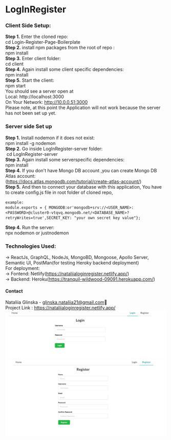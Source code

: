 # LogInRegister

### Client Side Setup:
**Step 1.** Enter the cloned repo:<br>
cd Login-Register-Page-Boilerplate<br>
**Step 2.** install npm packages from the root of repo :<br>
npm install <br>
**Step 3.** Enter client folder:<br>
cd client <br>
**Step 4.** Again install some client specific dependencies: <br>
npm install<br>
**Step 5.** Start the client: <br> 
npm start <br>
You should see a server open at  <br>
Local:   http://localhost:3000 <br>
On Your Network:  http://10.0.0.51:3000<br>
Please note, at this point the Application will not work because the server has not been set up yet.<br>

### Server side Set up<br>
**Step 1.** Install nodemon if it does not exist:<br>
npm install -g nodemon<br>
**Step 2.** Go inside LogInRegister-server folder:<br>
 cd LogInRegister-server  <br>
**Step 3.** Again install some serverspecific dependencies: <br>
npm install  <br>
**Step 4.** If you don't have Mongo DB account ,you can create Mongo DB Atlas account:<br>
(https://docs.atlas.mongodb.com/tutorial/create-atlas-account/)<br>
**Step 5.** And then to connect your database with this application, You have to create config.js file in root folder of cloned repo,

```
example:
module.exports = { MONGODB:or'mongodb+srv://<USER_NAME>:<PASSWORD>@cluster0-vtqvq.mongodb.net/<DATABASE_NAME>?retryWrites=true',SECRET_KEY: "your own secret key value"};
```  

**Step 4.**  Run the server:<br>
npx nodemon or justnodemon<br>
  
### Technologies Used:<br>
-> ReactJs, GraphQL, NodeJs, MongoBD, Mongoose, Apollo Server, Semantic UI, PostMan(for testing Heroky backend deployment)<br>
For deployment:<br>
-> Fontend: Netlify(https://nataliialoginregister.netlify.app/)<br>
-> Backend: Heroku(https://tranquil-wildwood-09091.herokuapp.com/) <br>

#### Contact<br>

Nataliia Glinska - glinska.nataliia21@gmail.com📩<br>
Project Link : https://nataliialoginregister.netlify.app/<br>
![alt tag](https://github.com/natagl/LogInRegister/blob/master/img/login.jpg)
<br>
![alt tag](https://github.com/natagl/LogInRegister/blob/master/img/registerjpg.jpg)


